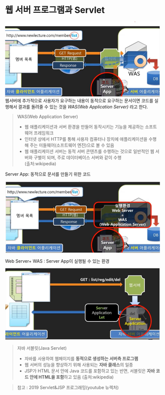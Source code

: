 # 웹 서버 프로그램과 Servlet

![img1](image/img1.png)
웹서버에 추가적으로 사용자가 요구하는 내용이 동적으로 요구하는 문서이면 코드를 실행해서 결과를 돌려줄 수 있는 것을 _WAS(Web Application Server)_ 라고 한다.

> WAS(Web Application Server)
>
> - 웹 애플리케이션과 서버 환경을 만들어 동작시키는 기능을 제공하는 소프트웨어 프레임워크
> - 인터넷 상에서 HTTP를 통해 사용자 컴퓨터나 장치에 애플리케이션을 수행해 주는 미들웨어(소프트웨어 엔진)으로 볼 수 있음
> - 웹 애플리케이션 서버는 동적 서버 콘텐츠를 수행하는 것으로 일반적인 웹 서버와 구별이 되며, 주로 데이터베이스 서버와 같이 수행 </br>
>   (출처:wikipedia)

Server App: 동적으로 문서를 만들기 위한 코드

![img2](image/img2.JPG)

Web Server+ WAS : Server App이 실행될 수 있는 환경

![img3](image/img3.JPG)

> 자바 서블릿(Java Servlet)
>
> - 자바를 사용하여 웹페이지를 **동적으로 생성하는 서버측 프로그램**
> - 웹 서버의 성능을 향상하기 위해 사용되는 **자바 클래스**의 일종
> - JSP가 HTML 문서 안에 Java 코드를 포함하고 있는 반면, 서블릿은 **자바 코드 안에 HTML을 포함**하고 있음
>   (출처:wikipedia)

> 참고 : 2019 Servlet&JSP 프로그래밍(youtube 뉴렉처)

<!-- 서블릿/JSP강의05까지 정리 -->
